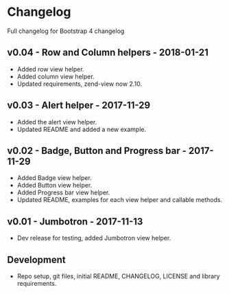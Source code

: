 # Changelog

Full changelog for Bootstrap 4 changelog

## v0.04 - Row and Column helpers - 2018-01-21

* Added row view helper.
* Added column view helper.
* Updated requirements, zend-view now 2.10.

## v0.03 - Alert helper - 2017-11-29

* Added the alert view helper.
* Updated README and added a new example.

## v0.02 - Badge, Button and Progress bar - 2017-11-29

* Added Badge view helper.
* Added Button view helper.
* Added Progress bar view helper.
* Updated README, examples for each view helper and callable methods. 

## v0.01 - Jumbotron - 2017-11-13

* Dev release for testing, added Jumbotron view helper.

## Development

* Repo setup, git  files, initial README, CHANGELOG, LICENSE and library requirements.
